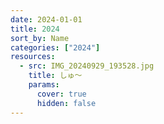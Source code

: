 ```yaml
---
date: 2024-01-01
title: 2024
sort_by: Name
categories: ["2024"]
resources:
  - src: IMG_20240929_193528.jpg
    title: しゅ～
    params:
      cover: true
      hidden: false
---
```

